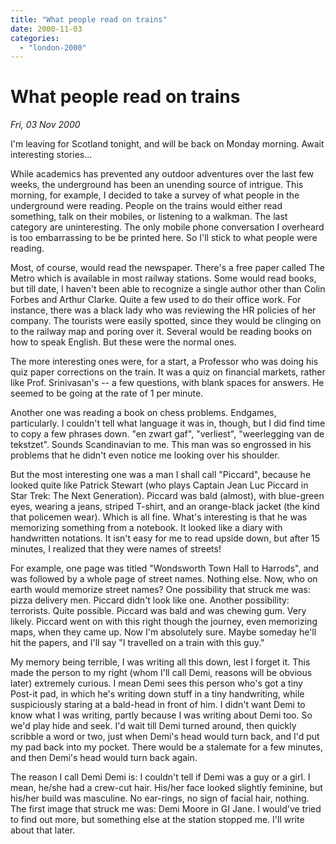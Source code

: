 ```yaml
---
title: "What people read on trains"
date: 2000-11-03
categories: 
  - "london-2000"
---
```


# What people read on trains

*Fri, 03 Nov 2000*

I'm leaving for Scotland tonight, and will be back on Monday morning. Await interesting stories...

While academics has prevented any outdoor adventures over the last few weeks, the underground has been an unending source of intrigue. This morning, for example, I decided to take a survey of what people in the underground were reading. People on the trains would either read something, talk on their mobiles, or listening to a walkman. The last category are uninteresting. The only mobile phone conversation I overheard is too embarrassing to be be printed here. So I'll stick to what people were reading.

Most, of course, would read the newspaper. There's a free paper called The Metro which is available in most railway stations. Some would read books, but till date, I haven't been able to recognize a single author other than Colin Forbes and Arthur Clarke. Quite a few used to do their office work. For instance, there was a black lady who was reviewing the HR policies of her company. The tourists were easily spotted, since they would be clinging on to the railway map and poring over it. Several would be reading books on how to speak English. But these were the normal ones.

The more interesting ones were, for a start, a Professor who was doing his quiz paper corrections on the train. It was a quiz on financial markets, rather like Prof. Srinivasan's -- a few questions, with blank spaces for answers. He seemed to be going at the rate of 1 per minute.

Another one was reading a book on chess problems. Endgames, particularly. I couldn't tell what language it was in, though, but I did find time to copy a few phrases down. "en zwart gaf", "verliest", "weerlegging van de tekstzet". Sounds Scandinavian to me. This man was so engrossed in his problems that he didn't even notice me looking over his shoulder.

But the most interesting one was a man I shall call "Piccard", because he looked quite like Patrick Stewart (who plays Captain Jean Luc Piccard in Star Trek: The Next Generation). Piccard was bald (almost), with blue-green eyes, wearing a jeans, striped T-shirt, and an orange-black jacket (the kind that policemen wear). Which is all fine. What's interesting is that he was memorizing something from a notebook. It looked like a diary with handwritten notations. It isn't easy for me to read upside down, but after 15 minutes, I realized that they were names of streets!

For example, one page was titled "Wondsworth Town Hall to Harrods", and was followed by a whole page of street names. Nothing else. Now, who on earth would memorize street names? One possibility that struck me was: pizza delivery men. Piccard didn't look like one. Another possibility: terrorists. Quite possible. Piccard was bald and was chewing gum. Very likely. Piccard went on with this right though the journey, even memorizing maps, when they came up. Now I'm absolutely sure. Maybe someday he'll hit the papers, and I'll say "I travelled on a train with this guy."

My memory being terrible, I was writing all this down, lest I forget it. This made the person to my right (whom I'll call Demi, reasons will be obvious later) extremely curious. I mean Demi sees this person who's got a tiny Post-it pad, in which he's writing down stuff in a tiny handwriting, while suspiciously staring at a bald-head in front of him. I didn't want Demi to know what I was writing, partly because I was writing about Demi too. So we'd play hide and seek. I'd wait till Demi turned around, then quickly scribble a word or two, just when Demi's head would turn back, and I'd put my pad back into my pocket. There would be a stalemate for a few minutes, and then Demi's head would turn back again.

The reason I call Demi Demi is: I couldn't tell if Demi was a guy or a girl. I mean, he/she had a crew-cut hair. His/her face looked slightly feminine, but his/her build was masculine. No ear-rings, no sign of facial hair, nothing. The first image that struck me was: Demi Moore in GI Jane. I would've tried to find out more, but something else at the station stopped me. I'll write about that later.